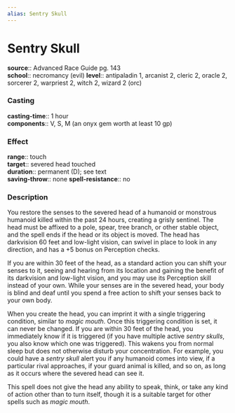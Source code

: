 ```yaml
---
alias: Sentry Skull
---
```


# Sentry Skull 

**source**:: Advanced Race Guide pg. 143  
**school**:: necromancy (evil)
**level**:: antipaladin 1, arcanist 2, cleric 2, oracle 2, sorcerer 2, warpriest 2, witch 2, wizard 2 (orc)

### Casting 

**casting-time**:: 1 hour  
**components**:: V, S, M (an onyx gem worth at least 10 gp)

### Effect 

**range**:: touch  
**target**:: severed head touched  
**duration**:: permanent (D); see text  
**saving-throw**:: none
**spell-resistance**:: no

### Description 

You restore the senses to the severed head of a humanoid or monstrous humanoid killed within the past 24 hours, creating a grisly sentinel. The head must be affixed to a pole, spear, tree branch, or other stable object, and the spell ends if the head or its object is moved. The head has darkvision 60 feet and low-light vision, can swivel in place to look in any direction, and has a +5 bonus on Perception checks.  
  
If you are within 30 feet of the head, as a standard action you can shift your senses to it, seeing and hearing from its location and gaining the benefit of its darkvision and low-light vision, and you may use its Perception skill instead of your own. While your senses are in the severed head, your body is blind and deaf until you spend a free action to shift your senses back to your own body.  
  
When you create the head, you can imprint it with a single triggering condition, similar to *magic mouth*. Once this triggering condition is set, it can never be changed. If you are within 30 feet of the head, you immediately know if it is triggered (if you have multiple active *sentry skulls*, you also know which one was triggered). This wakens you from normal sleep but does not otherwise disturb your concentration. For example, you could have a *sentry skull* alert you if any humanoid comes into view, if a particular rival approaches, if your guard animal is killed, and so on, as long as it occurs where the severed head can see it.  
  
This spell does not give the head any ability to speak, think, or take any kind of action other than to turn itself, though it is a suitable target for other spells such as *magic mouth*.
